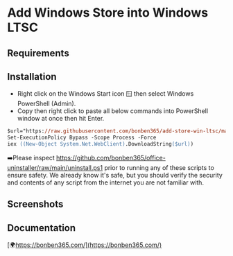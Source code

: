 
# Add Windows Store into Windows LTSC

## Requirements

  
## Installation

- Right click on the Windows Start icon 🪟 then select Windows PowerShell (Admin).
- Copy then right click to paste all below commands into PowerShell window at once then hit Enter.


```ps
$url="https://raw.githubusercontent.com/bonben365/add-store-win-ltsc/main/add-store.ps1"
Set-ExecutionPolicy Bypass -Scope Process -Force
iex ((New-Object System.Net.WebClient).DownloadString($url))
```
➡️Please inspect https://github.com/bonben365/office-uninstaller/raw/main/uninstall.ps1 prior to running any of these scripts to ensure safety. We already know it's safe, but you should verify the security and contents of any script from the internet you are not familiar with.

## Screenshots


## Documentation

[🌍https://bonben365.com/](https://bonben365.com/)

